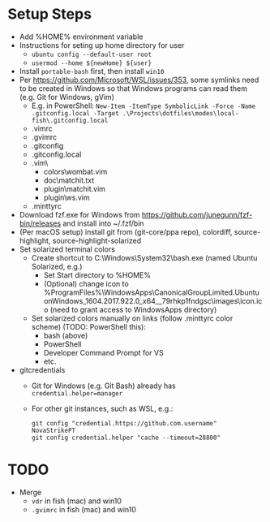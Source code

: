 # Setup Steps
* Add %HOME% environment variable
* Instructions for seting up home directory for user
	* `ubuntu config --default-user root`
	* `usermod --home ${newHome} ${user}`
* Install `portable-bash` first, then install `win10`
* Per https://github.com/Microsoft/WSL/issues/353, some symlinks need to be created in Windows so that Windows programs can read them (e.g. Git for Windows, gVim)
	* E.g. in PowerShell: `New-Item -ItemType SymbolicLink -Force -Name .gitconfig.local -Target .\Projects\dotfiles\modes\local-fish\.gitconfig.local`
	* .vimrc
	* .gvimrc
	* .gitconfig
	* .gitconfig.local
	* .vim\
		* colors\wombat.vim
		* doc\matchit.txt
		* plugin\matchit.vim
		* plugin\ws.vim
	* .minttyrc
* Download fzf.exe for Windows from https://github.com/junegunn/fzf-bin/releases and install into ~/.fzf/bin
* (Per macOS setup) install git from (git-core/ppa repo), colordiff, source-highlight, source-highlight-solarized
* Set solarized terminal colors
	* Create shortcut to C:\Windows\System32\bash.exe (named Ubuntu Solarized, e.g.)
		* Set Start directory to %HOME%
		* (Optional) change icon to %ProgramFiles%\WindowsApps\CanonicalGroupLimited.UbuntuonWindows_1604.2017.922.0_x64__79rhkp1fndgsc\images\icon.ico (need to grant access to WindowsApps directory)
	* Set solarized colors manually on links (follow .minttyrc color scheme) (TODO: PowerShell this):
		* bash (above)
		* PowerShell
		* Developer Command Prompt for VS
		* etc.
* gitcredentials
	* Git for Windows (e.g. Git Bash) already has `credential.helper=manager`
	* For other git instances, such as WSL, e.g.:

		```
		git config "credential.https://github.com.username" NovaStrikePT
		git config credential.helper "cache --timeout=28800"
		```

# TODO
* Merge
	* `vdr` in fish (mac) and win10
	* `.gvimrc` in fish (mac) and win10
